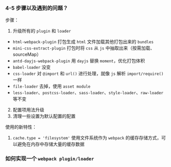 ### 4-5 步骤以及遇到的问题？

步骤：

1. 升级所有的 `plugin` 和 `loader`

- `html-webpack-plugin` 打包生成 `html` 文件加载其他打包出来的 `bundles`
- `mini-css-extract-plugin` 打包时将 `css` 从 `js` 中抽取出来（按需加载、sourceMap）
- `antd-dayjs-webpack-plugin` 用 `dayjs` 替换 `moment`，优化打包体积
- `babel-loader` 没变
- `css-loader` 对 `@import` 和 `url()` 进行处理，就像 `js` 解析 `import/require()` 一样
- `file-loader` 去掉，使用 `asset module`
- `less-loader`、`postcss-loader`、`sass-loader`、`style-loader`、`raw-loader` 等不变

2. 配置项用法升级
3. 清理一些设置为默认配置的配置

使用的新特性：
1. `cache.type = 'filesystem'` 使用文件系统作为 `webpack` 的缓存存储方式，可以避免在内存中存储大量的缓存数据

### 如何实现一个 `webpack plugin/loader`


